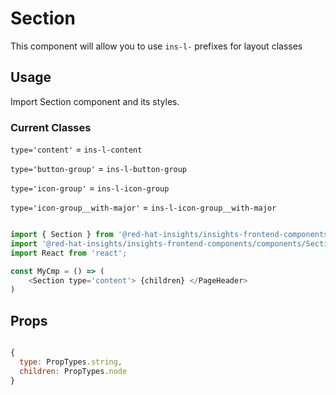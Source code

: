 # Section

This component will allow you to use `ins-l-` prefixes for layout classes

## Usage

Import Section component and its styles.

### Current Classes

`type='content'` = `ins-l-content`

`type='button-group'` = `ins-l-button-group`

`type='icon-group'` = `ins-l-icon-group`

`type='icon-group__with-major'` = `ins-l-icon-group__with-major`

```javascript

import { Section } from '@red-hat-insights/insights-frontend-components/components/Section';
import '@red-hat-insights/insights-frontend-components/components/Section.css'
import React from 'react';

const MyCmp = () => (
    <Section type='content'> {children} </PageHeader>
)

```

## Props

```javascript

{
  type: PropTypes.string,
  children: PropTypes.node
}
```